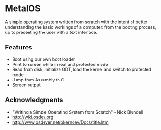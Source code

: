 # MetalOS 

A simple operating system written from scratch with the intent of better understanding the basic workings of a computer: from the booting process, up to presenting the user with a text interface. 

## Features

* Boot using our own boot loader
* Print to screen while in real and protected mode
* Read from disk, initialize GDT, load the kernel and switch to protected mode
* Jump from Assembly to C
* Screen output

## Acknowledgments

* "Writing a Simple Operating System from Scratch" - Nick Blundell
* http://wiki.osdev.org
* http://www.osdever.net/bkerndev/Docs/title.htm
